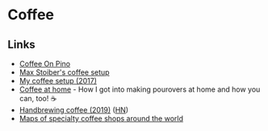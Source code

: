 # Coffee

## Links

- [Coffee On Pino](http://grimgrains.com/#coffee)
- [Max Stoiber's coffee setup](https://github.com/mxstbr/ama/issues/46)
- [My coffee setup (2017)](https://random.qmx.me/posts/2017/01/31/my-coffee-setup/)
- [Coffee at home](https://www.katfukui.com/coffee/) - How I got into making pourovers at home and how you can, too! ☕
- [Handbrewing coffee (2019)](https://quanttype.net/posts/2019-03-06-handbrewing-coffee.html) ([HN](https://news.ycombinator.com/item?id=19326663))
- [Maps of specialty coffee shops around the world](https://thirdwavenearme.com/)
